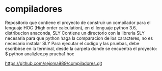 # compiladores
Repositorio que contiene el proyecto de construir un compilador para el lenguaje HOC (High order calculation), en el lenguaje python 3.6, distribucion anaconda, SLY
Contiene un directorio con la libreria SLY necesaria para que python haga la comparacion de los caracteres, no es necesario instalar SLY
Para ejecutar el codigo y las pruebas, debe escribirse en la terminal, desde la carpeta donde se encuentra el proyecto: $ python analizlex.py prueba1.hoc


https://github.com/sejoma989/compiladores.git

